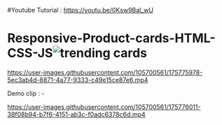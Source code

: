 #Youtube Tutorial : https://youtu.be/0Ksw9Bal_wU

# Responsive-Product-cards-HTML-CSS-JS![trending cards ](https://user-images.githubusercontent.com/105700561/175775962-4ec7b2e1-d3f9-4d59-996b-86da7fde02aa.png)


https://user-images.githubusercontent.com/105700561/175775978-5ec3ab4d-8871-4a77-9333-c49e15ce87e6.mp4

Demo clip : - 

https://user-images.githubusercontent.com/105700561/175776011-38f08b94-b7f6-4151-ab3c-f0adc6378c6d.mp4

